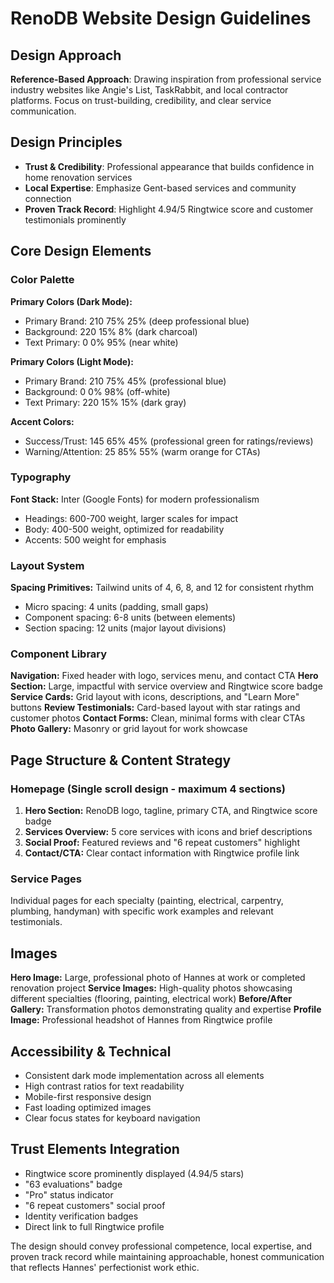 # RenoDB Website Design Guidelines

## Design Approach
**Reference-Based Approach**: Drawing inspiration from professional service industry websites like Angie's List, TaskRabbit, and local contractor platforms. Focus on trust-building, credibility, and clear service communication.

## Design Principles
- **Trust & Credibility**: Professional appearance that builds confidence in home renovation services
- **Local Expertise**: Emphasize Gent-based services and community connection
- **Proven Track Record**: Highlight 4.94/5 Ringtwice score and customer testimonials prominently

## Core Design Elements

### Color Palette
**Primary Colors (Dark Mode):**
- Primary Brand: 210 75% 25% (deep professional blue)
- Background: 220 15% 8% (dark charcoal)
- Text Primary: 0 0% 95% (near white)

**Primary Colors (Light Mode):**
- Primary Brand: 210 75% 45% (professional blue)
- Background: 0 0% 98% (off-white)
- Text Primary: 220 15% 15% (dark gray)

**Accent Colors:**
- Success/Trust: 145 65% 45% (professional green for ratings/reviews)
- Warning/Attention: 25 85% 55% (warm orange for CTAs)

### Typography
**Font Stack:** Inter (Google Fonts) for modern professionalism
- Headings: 600-700 weight, larger scales for impact
- Body: 400-500 weight, optimized for readability
- Accents: 500 weight for emphasis

### Layout System
**Spacing Primitives:** Tailwind units of 4, 6, 8, and 12 for consistent rhythm
- Micro spacing: 4 units (padding, small gaps)
- Component spacing: 6-8 units (between elements)
- Section spacing: 12 units (major layout divisions)

### Component Library
**Navigation:** Fixed header with logo, services menu, and contact CTA
**Hero Section:** Large, impactful with service overview and Ringtwice score badge
**Service Cards:** Grid layout with icons, descriptions, and "Learn More" buttons
**Review Testimonials:** Card-based layout with star ratings and customer photos
**Contact Forms:** Clean, minimal forms with clear CTAs
**Photo Gallery:** Masonry or grid layout for work showcase

## Page Structure & Content Strategy

### Homepage (Single scroll design - maximum 4 sections)
1. **Hero Section:** RenoDB logo, tagline, primary CTA, and Ringtwice score badge
2. **Services Overview:** 5 core services with icons and brief descriptions
3. **Social Proof:** Featured reviews and "6 repeat customers" highlight
4. **Contact/CTA:** Clear contact information with Ringtwice profile link

### Service Pages
Individual pages for each specialty (painting, electrical, carpentry, plumbing, handyman) with specific work examples and relevant testimonials.

## Images
**Hero Image:** Large, professional photo of Hannes at work or completed renovation project
**Service Images:** High-quality photos showcasing different specialties (flooring, painting, electrical work)
**Before/After Gallery:** Transformation photos demonstrating quality and expertise
**Profile Image:** Professional headshot of Hannes from Ringtwice profile

## Accessibility & Technical
- Consistent dark mode implementation across all elements
- High contrast ratios for text readability
- Mobile-first responsive design
- Fast loading optimized images
- Clear focus states for keyboard navigation

## Trust Elements Integration
- Ringtwice score prominently displayed (4.94/5 stars)
- "63 evaluations" badge
- "Pro" status indicator
- "6 repeat customers" social proof
- Identity verification badges
- Direct link to full Ringtwice profile

The design should convey professional competence, local expertise, and proven track record while maintaining approachable, honest communication that reflects Hannes' perfectionist work ethic.